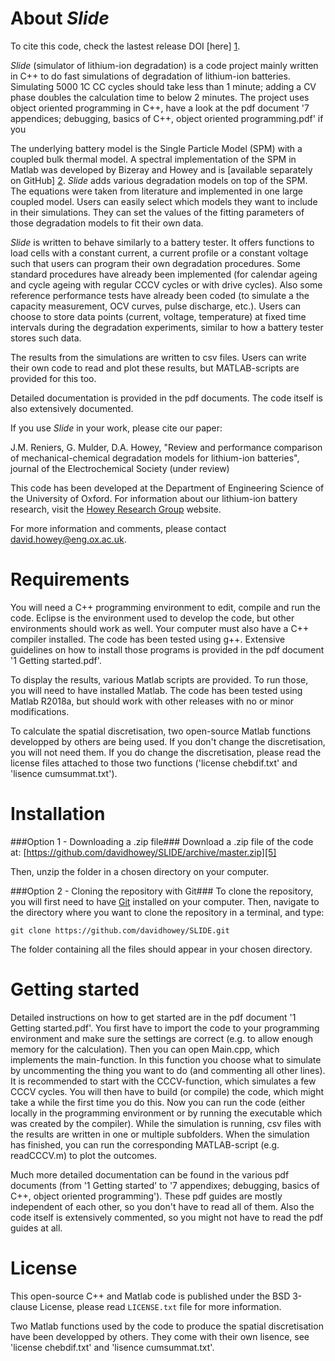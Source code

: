 About _Slide_
===========================

To cite this code, check the lastest release DOI [here] [1].

_Slide_ (simulator of lithium-ion degradation) is a code project mainly written in C++ to do fast simulations of degradation of lithium-ion batteries.
Simulating 5000 1C CC cycles should take less than 1 minute; adding a CV phase doubles the calculation time to below 2 minutes.
The project uses object oriented programming in C++, have a look at the pdf document '7 appendices; debugging, basics of C++, object oriented programming.pdf' if you 

The underlying battery model is the Single Particle Model (SPM) with a coupled bulk thermal model. 
A spectral implementation of the SPM in Matlab was developed by Bizeray and Howey and is [available separately on GitHub] [2].
_Slide_ adds various degradation models on top of the SPM. The equations were taken from literature and implemented in one large coupled model.
Users can easily select which models they want to include in their simulations. They can set the values of the fitting parameters of those degradation models to fit their own data.

_Slide_ is written to behave similarly to a battery tester. 
It offers functions to load cells with a constant current, a current profile or a constant voltage such that users can program their own degradation procedures.
Some standard procedures have already been implemented (for calendar ageing and cycle ageing with regular CCCV cycles or with drive cycles).
Also some reference performance tests have already been coded (to simulate a the capacity measurement, OCV curves, pulse discharge, etc.).
Users can choose to store data points (current, voltage, temperature) at fixed time intervals during the degradation experiments, similar to how a battery tester stores such data.

The results from the simulations are written to csv files. 
Users can write their own code to read and plot these results, but MATLAB-scripts are provided for this too.

Detailed documentation is provided in the pdf documents.
The code itself is also extensively documented.

If you use _Slide_ in your work, please cite our paper:

J.M. Reniers, G. Mulder, D.A. Howey,
"Review and performance comparison of mechanical-chemical degradation models for lithium-ion batteries",
journal of the Electrochemical Society (under review)

This code has been developed at the Department of Engineering Science of 
the University of Oxford. 
For information about our lithium-ion battery research, 
visit the [Howey Research Group][3] website. 

For more information and comments, please contact 
[david.howey@eng.ox.ac.uk][4].


Requirements
============
You will need a C++ programming environment to edit, compile and run the code.
Eclipse is the environment used to develop the code, but other environments should work as well.
Your computer must also have a C++ compiler installed.
The code has been tested using g++.
Extensive guidelines on how to install those programs is provided in the pdf document '1 Getting started.pdf'.

To display the results, various Matlab scripts are provided.
To run those, you will need to have installed Matlab. 
The code has been tested using Matlab R2018a, but should work with other releases with no or minor modifications.

To calculate the spatial discretisation, two open-source Matlab functions developped by others are being used.
If you don't change the discretisation, you will not need them.
If you do change the discretisation, please read the license files attached to those two functions ('license chebdif.txt' and 'lisence cumsummat.txt').

 
Installation
============
###Option 1 - Downloading a .zip file###
Download a .zip file of the code at: [https://github.com/davidhowey/SLIDE/archive/master.zip][5]

Then, unzip the folder in a chosen directory on your computer.

###Option 2 - Cloning the repository with Git###
To clone the repository, you will first need to have [Git][6] installed on 
your computer. Then, navigate to the directory where you want to clone the 
repository in a terminal, and type:
```
git clone https://github.com/davidhowey/SLIDE.git
```
The folder containing all the files should appear in your chosen directory.


Getting started
===============
Detailed instructions on how to get started are in the pdf document '1 Getting started.pdf'.
You first have to import the code to your programming environment and make sure the settings are correct (e.g. to allow enough memory for the calculation).
Then you can open Main.cpp, which implements the main-function. In this function you choose what to simulate by uncommenting the thing you want to do (and commenting all other lines). 
It is recommended to start with the CCCV-function, which simulates a few CCCV cycles.
You will then have to build (or compile) the code, which might take a while the first time you do this.
Now you can run the code (either locally in the programming environment or by running the executable which was created by the compiler).
While the simulation is running, csv files with the results are written in one or multiple subfolders.
When the simulation has finished, you can run the corresponding MATLAB-script (e.g. readCCCV.m) to plot the outcomes.

Much more detailed documentation can be found in the various pdf documents (from '1 Getting started' to '7 appendixes; debugging, basics of C++, object oriented programming').
These pdf guides are mostly independent of each other, so you don't have to read all of them.
Also the code itself is extensively commented, so you might not have to read the pdf guides at all.


License
=======
This open-source C++ and Matlab code is published under the BSD 3-clause License,
please read `LICENSE.txt` file for more information.

Two Matlab functions used by the code to produce the spatial discretisation have been developped by others.
They come with their own lisence, see 'license chebdif.txt' and 'lisence cumsummat.txt'.


[1]: LINK_TO_ZENODO
[2]: https://github.com/davidhowey/Spectral_li-ion_SPM
[3]: http://epg.eng.ox.ac.uk/howey/
[4]: mailto:david.howey@eng.ox.ac.uk
[5]: https://github.com/davidhowey/SLIDE/archive/master.zip
[6]: https://git-scm.com/


